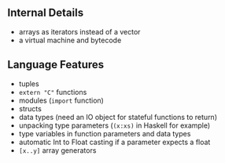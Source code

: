 
## Internal Details

- arrays as iterators instead of a vector
- a virtual machine and bytecode

## Language Features

- tuples
- `extern "C"` functions
- modules (`import` function)
- structs
- data types (need an IO object for stateful functions to return)
- unpacking type parameters (`(x:xs)` in Haskell for example)
- type variables in function parameters and data types
- automatic Int to Float casting if a parameter expects a float
- `[x..y]` array generators
